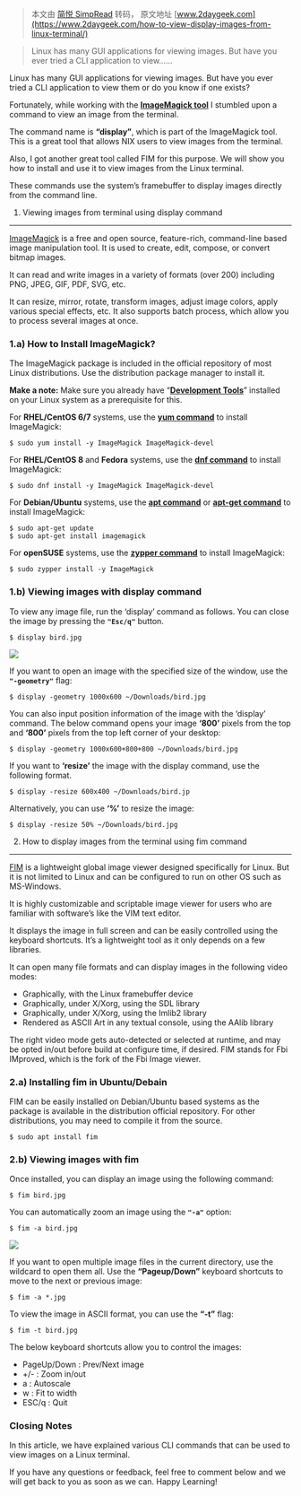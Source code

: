 > 本文由 [简悦 SimpRead](http://ksria.com/simpread/) 转码， 原文地址 [www.2daygeek.com](https://www.2daygeek.com/how-to-view-display-images-from-linux-terminal/)

> Linux has many GUI applications for viewing images. But have you ever tried a CLI application to view......

Linux has many GUI applications for viewing images. But have you ever tried a CLI application to view them or do you know if one exists?

Fortunately, while working with the **[ImageMagick tool](https://www.2daygeek.com/resize-convert-images-from-linux-command-line/)** I stumbled upon a command to view an image from the terminal.

The command name is **“display”**, which is part of the ImageMagick tool. This is a great tool that allows NIX users to view images from the terminal.

Also, I got another great tool called FIM for this purpose. We will show you how to install and use it to view images from the Linux terminal.

These commands use the system’s framebuffer to display images directly from the command line.

1) Viewing images from terminal using display command
-----------------------------------------------------

[ImageMagick](https://imagemagick.org/) is a free and open source, feature-rich, command-line based image manipulation tool. It is used to create, edit, compose, or convert bitmap images.

It can read and write images in a variety of formats (over 200) including PNG, JPEG, GIF, PDF, SVG, etc.

It can resize, mirror, rotate, transform images, adjust image colors, apply various special effects, etc. It also supports batch process, which allow you to process several images at once.

### 1.a) How to Install ImageMagick?

The ImageMagick package is included in the official repository of most Linux distributions. Use the distribution package manager to install it.

**Make a note:** Make sure you already have “**[Development Tools](https://www.2daygeek.com/install-development-tools-on-ubuntu-debian-arch-linux-mint-fedora-centos-rhel-opensuse/)**” installed on your Linux system as a prerequisite for this.

For **RHEL/CentOS 6/7** systems, use the **[yum command](https://www.2daygeek.com/linux-yum-command-examples-manage-packages-rhel-centos-systems/)** to install ImageMagick:

```
$ sudo yum install -y ImageMagick ImageMagick-devel
```

For **RHEL/CentOS 8** and **Fedora** systems, use the **[dnf command](https://www.2daygeek.com/linux-dnf-command-examples-manage-packages-fedora-centos-rhel-systems/)** to install ImageMagick:

```
$ sudo dnf install -y ImageMagick ImageMagick-devel
```

For **Debian/Ubuntu** systems, use the **[apt command](https://www.2daygeek.com/apt-command-examples-manage-packages-debian-ubuntu-systems/)** or **[apt-get command](https://www.2daygeek.com/apt-get-apt-cache-command-examples-manage-packages-debian-ubuntu-systems/)** to install ImageMagick:

```
$ sudo apt-get update
$ sudo apt-get install imagemagick
```

For **openSUSE** systems, use the **[zypper command](https://www.2daygeek.com/zypper-command-examples-manage-packages-opensuse-system/)** to install ImageMagick:

```
$ sudo zypper install -y ImageMagick
```

### 1.b) Viewing images with display command

To view any image file, run the ‘display’ command as follows. You can close the image by pressing the **`"Esc/q"`** button.

```
$ display bird.jpg
```

![](https://www.2daygeek.com/wp-content/uploads/2020/12/how-to-view-display-images-from-linux-terminal-2-1024x764.jpg)

If you want to open an image with the specified size of the window, use the **`"-geometry"`** flag:

```
$ display -geometry 1000x600 ~/Downloads/bird.jpg
```

You can also input position information of the image with the ‘display’ command. The below command opens your image **‘800’** pixels from the top and **‘800’** pixels from the top left corner of your desktop:

```
$ display -geometry 1000x600+800+800 ~/Downloads/bird.jpg
```

If you want to **‘resize’** the image with the display command, use the following format.

```
$ display -resize 600x400 ~/Downloads/bird.jp
```

Alternatively, you can use **‘%’** to resize the image:

```
$ display -resize 50% ~/Downloads/bird.jpg
```

2) How to display images from the terminal using fim command
------------------------------------------------------------

[FIM](https://www.nongnu.org/fbi-improved/#docs) is a lightweight global image viewer designed specifically for Linux. But it is not limited to Linux and can be configured to run on other OS such as MS-Windows.

It is highly customizable and scriptable image viewer for users who are familiar with software’s like the VIM text editor.

It displays the image in full screen and can be easily controlled using the keyboard shortcuts. It’s a lightweight tool as it only depends on a few libraries.

It can open many file formats and can display images in the following video modes:

*   Graphically, with the Linux framebuffer device
*   Graphically, under X/Xorg, using the SDL library
*   Graphically, under X/Xorg, using the Imlib2 library
*   Rendered as ASCII Art in any textual console, using the AAlib library

The right video mode gets auto-detected or selected at runtime, and may be opted in/out before build at configure time, if desired. FIM stands for Fbi IMproved, which is the fork of the Fbi Image viewer.

### 2.a) Installing fim in Ubuntu/Debain

FIM can be easily installed on Debian/Ubuntu based systems as the package is available in the distribution official repository. For other distributions, you may need to compile it from the source.

```
$ sudo apt install fim
```

### 2.b) Viewing images with fim

Once installed, you can display an image using the following command:

```
$ fim bird.jpg
```

You can automatically zoom an image using the **`"-a"`** option:

```
$ fim -a bird.jpg
```

![](https://www.2daygeek.com/wp-content/uploads/2020/12/how-to-view-display-images-from-linux-terminal-3-1024x717.jpg)

If you want to open multiple image files in the current directory, use the wildcard to open them all. Use the **“Pageup/Down”** keyboard shortcuts to move to the next or previous image:

```
$ fim -a *.jpg
```

To view the image in ASCII format, you can use the **“-t”** flag:

```
$ fim -t bird.jpg
```

The below keyboard shortcuts allow you to control the images:

*   PageUp/Down : Prev/Next image
*   +/- : Zoom in/out
*   a : Autoscale
*   w : Fit to width
*   ESC/q : Quit

### Closing Notes

In this article, we have explained various CLI commands that can be used to view images on a Linux terminal.

If you have any questions or feedback, feel free to comment below and we will get back to you as soon as we can. Happy Learning!